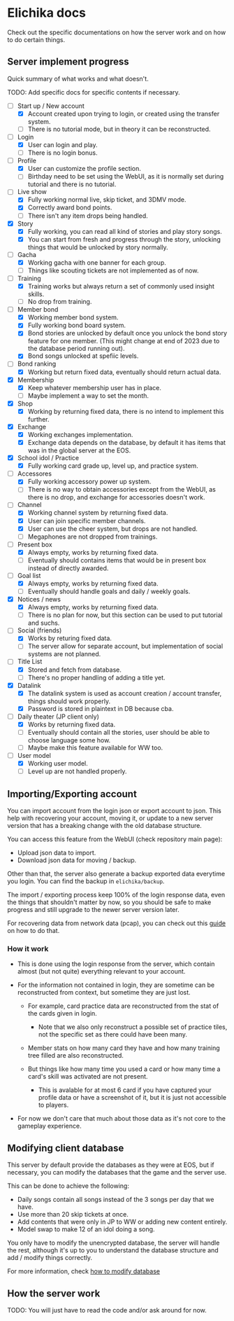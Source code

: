 # Elichika docs
Check out the specific documentations on how the server work and on how to do certain things.

## Server implement progress
Quick summary of what works and what doesn't.

TODO: Add specific docs for specific contents if necessary.

- [ ] Start up / New account
    - [x] Account created upon trying to login, or created using the transfer system.
    - [ ] There is no tutorial mode, but in theory it can be reconstructed.
- [ ] Login
    - [x] User can login and play.
    - [ ] There is no login bonus.
- [ ] Profile
    - [x] User can customize the profile section.
    - [ ] Birthday need to be set using the WebUI, as it is normally set during tutorial and there is no tutorial.
- [ ] Live show
    - [x] Fully working normal live, skip ticket, and 3DMV mode.
    - [x] Correctly award bond points.
    - [ ] There isn't any item drops being handled.
- [x] Story
    - [x] Fully working, you can read all kind of stories and play story songs.
    - [x] You can start from fresh and progress through the story, unlocking things that would be unlocked by story normally.
- [ ] Gacha
    - [x] Working gacha with one banner for each group.
    - [ ] Things like scouting tickets are not implemented as of now.
- [ ] Training
    - [x] Training works but always return a set of commonly used insight skills.
    - [ ] No drop from training.
- [ ] Member bond
    - [x] Working member bond system.
    - [x] Fully working bond board system.
    - [x] Bond stories are unlocked by default once you unlock the bond story feature for one member. (This might change at end of 2023 due to the database period running out).
    - [x] Bond songs unlocked at spefiic levels.
- [ ] Bond ranking
    - [x] Working but return fixed data, eventually should return actual data.
- [x] Membership
    - [x] Keep whatever membership user has in place.
    - [ ] Maybe implement a way to set the month.
- [x] Shop
    - [x] Working by returning fixed data, there is no intend to implement this further.
- [x] Exchange
    - [x] Working exchanges implementation.
    - [x] Exchange data depends on the database, by default it has items that was in the global server at the EOS.
- [x] School idol / Practice
    - [x] Fully working card grade up, level up, and practice system.
- [ ] Accessores
    - [x] Fully working accessory power up system.
    - [ ] There is no way to obtain accessories except from the WebUI, as there is no drop, and exchange for accessories doesn't work.
- [ ] Channel
    - [x] Working channel system by returning fixed data.
    - [x] User can join specific member channels.
    - [x] User can use the cheer system, but drops are not handled.
    - [ ] Megaphones are not dropped from trainings.
- [ ] Present box
    - [x] Always empty, works by returning fixed data.
    - [ ] Eventually should contains items that would be in present box instead of directly awarded.
- [ ] Goal list
    - [x] Always empty, works by returning fixed data.
    - [ ] Eventually should handle goals and daily / weekly goals.
- [x] Notices / news
    - [x] Always empty, works by returning fixed data.
    - [ ] There is no plan for now, but this section can be used to put tutorial and suchs.
- [ ] Social (friends)
    - [x] Works by returing fixed data.
    - [ ] The server allow for separate account, but implementation of social systems are not planned.
- [ ] Title List
    - [x] Stored and fetch from database.
    - [ ] There's no proper handling of adding a title yet.
- [x] Datalink
    - [x] The datalink system is used as account creation / account transfer, things should work properly.
    - [x] Password is stored in plaintext in DB because cba.
- [ ] Daily theater (JP client only)
    - [x] Works by returning fixed data.
    - [ ] Eventually should contain all the stories, user should be able to choose language some how.
    - [ ] Maybe make this feature available for WW too.
- [ ] User model
    - [x] Working user model.
    - [ ] Level up are not handled properly.

<!--  TODO: mention DLP-->

## Importing/Exporting account
You can import account from the login json or export account to json. This help with recovering your account, moving it, or update to a new server version that has a breaking change with the old database structure.

You can access this feature from the WebUI (check repository main page):

- Upload json data to import.
- Download json data for moving / backup.

Other than that, the server also generate a backup exported data everytime you login. You can find the backup in `elichika/backup`.

The import / exporting process keep 100% of the login response data, even the things that shouldn't matter by now, so you should be safe to make progress and still upgrade to the newer server version later.

For recovering data from network data (pcap), you can check out this [guide](https://github.com/arina999999997/elichika/blob/master/docs/extracting_pcap.md) on how to do that.

### How it work

- This is done using the login response from the server, which contain almost (but not quite) everything relevant to your account.
- For the information not contained in login, they are sometime can be reconstructed from context, but sometime they are just lost.

    - For example, card practice data are reconstructed from the stat of the cards given in login.

        - Note that we also only reconstruct a possible set of practice tiles, not the specific set as there could have been many.
    - Member stats on how many card they have and how many training tree filled are also reconstructed.
    - But things like how many time you used a card or how many time a card's skill was activated are not present.

        - This is avalable for at most 6 card if you have captured your profile data or have a screenshot of it, but it is just not accessible to players.

- For now we don't care that much about those data as it's not core to the gameplay experience. 

## Modifying client database

This server by default provide the databases as they were at EOS, but if necessary, you can modify the databases that the game and the server use.

This can be done to achieve the following:

- Daily songs contain all songs instead of the 3 songs per day that we have.
- Use more than 20 skip tickets at once.
- Add contents that were only in JP to WW or adding new content entirely.
- Model swap to make 12 of an idol doing a song.

You only have to modify the unencrypted database, the server will handle the rest, although it's up to you to understand the database structure and add / modify things correctly.

For more information, check [how to modify database](https://github.com/arina999999997/elichika/blob/master/docs/modify_database.md)


## How the server work

TODO: You will just have to read the code and/or ask around for now.